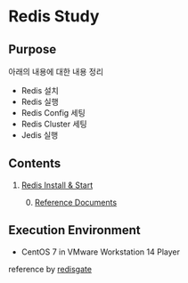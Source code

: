# Redis Study

## Purpose

아래의 내용에 대한 내용 정리

- Redis 설치
- Redis 실행
- Redis Config 세팅
- Redis Cluster 세팅
- Jedis 실행

## Contents

1. [Redis Install & Start](./1.%20Redis%20Install%20&%20Start)

    0. [Reference Documents](./1.%20Redis%20Install%20%26%20Start/0.%20Reference%20Documents)
    
## Execution Environment

- CentOS 7 in VMware Workstation 14 Player

reference by [redisgate](http://redisgate.kr/redis/introduction/redis_intro.php)